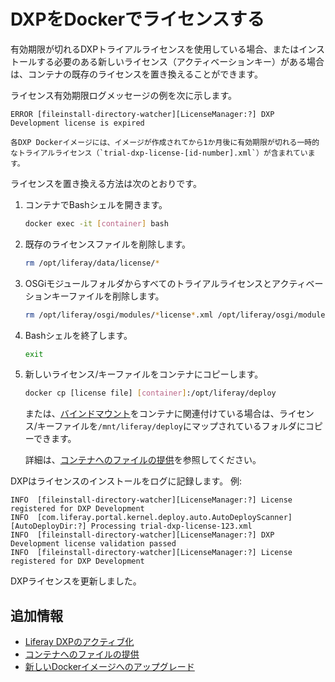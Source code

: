 # DXPをDockerでライセンスする

有効期限が切れるDXPトライアルライセンスを使用している場合、またはインストールする必要のある新しいライセンス（アクティベーションキー）がある場合は、コンテナの既存のライセンスを置き換えることができます。

ライセンス有効期限ログメッセージの例を次に示します。

```
ERROR [fileinstall-directory-watcher][LicenseManager:?] DXP Development license is expired
```

```{note}
各DXP Dockerイメージには、イメージが作成されてから1か月後に有効期限が切れる一時的なトライアルライセンス（`trial-dxp-license-[id-number].xml`）が含まれています。
```

ライセンスを置き換える方法は次のとおりです。

1. コンテナでBashシェルを開きます。

    ```bash
    docker exec -it [container] bash
    ```

1. 既存のライセンスファイルを削除します。

    ```bash
    rm /opt/liferay/data/license/*
    ```

1. OSGiモジュールフォルダからすべてのトライアルライセンスとアクティベーションキーファイルを削除します。

    ```bash
    rm /opt/liferay/osgi/modules/*license*.xml /opt/liferay/osgi/modules/*activation*.xml
    ```

1. Bashシェルを終了します。

    ```bash
    exit
    ```

1. 新しいライセンス/キーファイルをコンテナにコピーします。

    ```bash
    docker cp [license file] [container]:/opt/liferay/deploy
    ```

    または、[バインドマウント](./providing-files-to-the-container.md)をコンテナに関連付けている場合は、ライセンス/キーファイルを`/mnt/liferay/deploy`にマップされているフォルダにコピーできます。

    詳細は、[コンテナへのファイルの提供](./providing-files-to-the-container.md)を参照してください。

DXPはライセンスのインストールをログに記録します。 例:

```
INFO  [fileinstall-directory-watcher][LicenseManager:?] License registered for DXP Development
INFO  [com.liferay.portal.kernel.deploy.auto.AutoDeployScanner][AutoDeployDir:?] Processing trial-dxp-license-123.xml
INFO  [fileinstall-directory-watcher][LicenseManager:?] DXP Development license validation passed
INFO  [fileinstall-directory-watcher][LicenseManager:?] License registered for DXP Development
```

DXPライセンスを更新しました。

<a name="additional-information" />

## 追加情報

* [Liferay DXPのアクティブ化](../../setting-up-liferay/activating-liferay-dxp.md)
* [コンテナへのファイルの提供](./providing-files-to-the-container.md)
* [新しいDockerイメージへのアップグレード](./upgrading-to-a-new-docker-image.md)